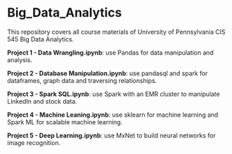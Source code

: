 # Big_Data_Analytics

This repository covers all course materials of University of Pennsylvania CIS 545 Big Data Analytics.

**Project 1 - Data Wrangling.ipynb**: use Pandas for data manipulation and analysis.

**Project 2 - Database Manipulation.ipynb**: use pandasql and spark for dataframes, graph data and traversing relationships.

**Project 3 - Spark SQL.ipynb**: use Spark with an EMR cluster to manipulate LinkedIn and stock data.

**Project 4 - Machine Leaning.ipynb**: use sklearn for machine learning and Spark ML for scalable machine learning.

**Project 5 - Deep Learning.ipynb**: use MxNet to build neural networks for image recognition. 
